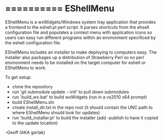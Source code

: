 ==========
EShellMenu
==========

EShellMenu is a wxWidgets/Windows system tray application that provides
a frontend to the eshell.pl perl script.  It parses shortcuts from the
ehsell configuration file and populates a context menu with application
icons so users can easy run different programs within an environment
specificed by the eshell configuration file.

EShellMenu includes an installer to make deploying to computers easy.
The installer also packages up a distribution of Strawberry Perl so no
perl environment needs to be installed on the target computer for eshell
or EShellMenu to work.

To get setup:
* clone the repository
* run 'git submodule update --init' to pull down submodules
* run 'build_wx.bat' to build wxWidgets (run in a vs2010 x64 prompt)
* build EShellMenu.sln
* create install_dir.txt in the repo root (it should contain the UNC
  path to where EShellMenu should look for updates)
* run 'build_installer.pl' to build the installer (add -publish to have
  it copied to the update location)

-Geoff (AKA gorlak)
